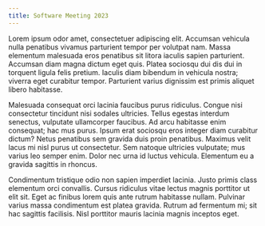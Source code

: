 ```yaml
---
title: Software Meeting 2023
---
```


Lorem ipsum odor amet, consectetuer adipiscing elit.
Accumsan vehicula nulla penatibus vivamus parturient tempor per volutpat nam.
Massa elementum malesuada eros penatibus sit litora iaculis sapien parturient.
Accumsan diam magna dictum eget quis.
Platea sociosqu dui dis dui in torquent ligula felis pretium.
Iaculis diam bibendum in vehicula nostra; viverra eget curabitur tempor.
Parturient varius dignissim est primis aliquet libero habitasse.

Malesuada consequat orci lacinia faucibus purus ridiculus.
Congue nisi consectetur tincidunt nisi sodales ultricies.
Tellus egestas interdum senectus, vulputate ullamcorper faucibus.
Ad arcu habitasse enim consequat; hac mus purus.
Ipsum erat sociosqu eros integer diam curabitur dictum? Netus penatibus sem gravida duis proin penatibus.
Maximus velit lacus mi nisl purus ut consectetur.
Sem natoque ultricies vulputate; mus varius leo semper enim.
Dolor nec urna id luctus vehicula.
Elementum eu a gravida sagittis in rhoncus.

Condimentum tristique odio non sapien imperdiet lacinia.
Justo primis class elementum orci convallis.
Cursus ridiculus vitae lectus magnis porttitor ut elit sit.
Eget ac finibus lorem quis ante rutrum habitasse nullam.
Pulvinar varius massa condimentum est platea gravida.
Rutrum ad fermentum mi; sit hac sagittis facilisis.
Nisl porttitor mauris lacinia magnis inceptos eget.
